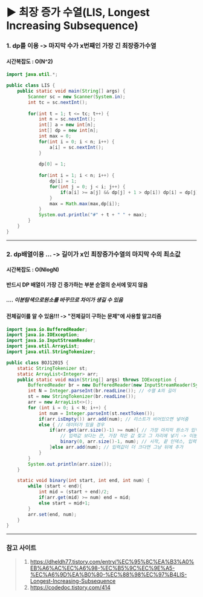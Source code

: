 # ▶ 최장 증가 수열(LIS, Longest Increasing Subsequence)

### 1. dp를 이용 -> 마지막 수가 x번째인 가장 긴 최장증가수열
#### 시간복잡도 : O(N^2)   
```java
import java.util.*;

public class LIS {
	public static void main(String[] args) {
		Scanner sc = new Scanner(System.in);
		int tc = sc.nextInt();
		
		for(int t = 1; t <= tc; t++) {
			int n = sc.nextInt();
			int[] a = new int[n];
			int[] dp = new int[n];
			int max = 0;
			for(int i = 0; i < n; i++) {
				a[i] = sc.nextInt();
			}
			
			dp[0] = 1;
			
			for(int i = 1; i < n; i++) {
				dp[i] = 1;
				for(int j = 0; j < i; j++) {
					if(a[i] >= a[j] && dp[j] + 1 > dp[i]) dp[i] = dp[j] + 1;
				}
				max = Math.max(max,dp[i]);
			}
			System.out.println("#" + t + " " + max);
		}
	}
}
```   
---   
### 2. dp배열이용 ... -> 길이가 x인 최장증가수열의 마지막 수의 최소값   
#### 시간복잡도 : O(NlogN)      
#### 반드시 DP 배열이 가장 긴 증가하는 부분 순열의 순서에 맞지 않음   
##### .... 이분탐색으로원소를 바꾸므로 차이가 생길 수 있음   
#### 전체길이를 알 수 있음!!! -> "전체길이 구하는 문제"에 사용할 알고리즘   
```java
import java.io.BufferedReader;
import java.io.IOException;
import java.io.InputStreamReader;
import java.util.ArrayList;
import java.util.StringTokenizer;

public class BOJ12015 {
    static StringTokenizer st;
    static ArrayList<Integer> arr;
    public static void main(String[] args) throws IOException {
        BufferedReader br = new BufferedReader(new InputStreamReader(System.in));
        int N = Integer.parseInt(br.readLine()); // 수열 A의 길이
        st = new StringTokenizer(br.readLine());
        arr = new ArrayList<>();
        for (int i = 0; i < N; i++) {
            int num = Integer.parseInt(st.nextToken());
            if(arr.isEmpty()) arr.add(num); // 리스트가 비어있으면 넣어줌
            else { // 데이터가 있을 경우
                if(arr.get(arr.size()-1) >= num){ // 가장 마지막 원소가 입역 값보다 크면
                    // 입력값 보다는 큰, 가장 작은 값 찾고 그 자리에 넣기 -> 이분탐색
                    binary(0, arr.size()-1, num); // 시작, 끝 인덱스, 입력 값으로 이분탐색 시작
                }else arr.add(num); // 입력값이 더 크다면 그냥 뒤에 추가
            }
        }
        System.out.println(arr.size());
    }

    static void binary(int start, int end, int num) {
        while (start < end){
            int mid = (start + end)/2;
            if(arr.get(mid) >= num) end = mid;
            else start = mid+1;
        }
        arr.set(end, num);
    }
}

```   
---   
### 참고 사이트   
> 1. https://dheldh77.tistory.com/entry/%EC%95%8C%EA%B3%A0%EB%A6%AC%EC%A6%98-%EC%B5%9C%EC%9E%A5-%EC%A6%9D%EA%B0%80-%EC%88%98%EC%97%B4LIS-Longest-Increasing-Subsequence   
> 2. https://codedoc.tistory.com/414    

